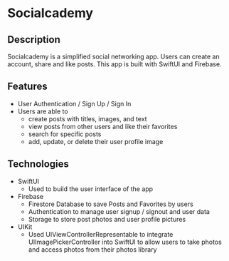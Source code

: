 #  Socialcademy

## Description
Socialcademy is a simplified social networking app. Users can create an account, share and like posts. This app is built with SwiftUI and Firebase.

## Features
* User Authentication / Sign Up / Sign In
* Users are able to
    - create posts with titles, images, and text
    - view posts from other users and like their favorites
    - search for specific posts
    - add, update, or delete their user profile image

## Technologies
* SwiftUI 
    - Used to build the user interface of the app
* Firebase
    - Firestore Database to save Posts and Favorites by users
    - Authentication to manage user signup / signout and user data
    - Storage to store post photos and user profile pictures
* UIKit
    - Used UIViewControllerRepresentable to integrate UIImagePickerController into SwiftUI to allow users to take photos and access photos from their photos library 


